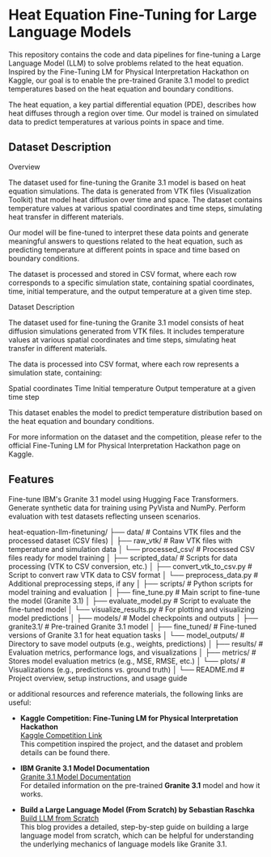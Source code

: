 # Heat Equation Fine-Tuning for Large Language Models

This repository contains the code and data pipelines for fine-tuning a Large Language Model (LLM) to solve problems related to the heat equation. Inspired by the Fine-Tuning LM for Physical Interpretation Hackathon on Kaggle, our goal is to enable the pre-trained Granite 3.1 model to predict temperatures based on the heat equation and boundary conditions.

The heat equation, a key partial differential equation (PDE), describes how heat diffuses through a region over time. Our model is trained on simulated data to predict temperatures at various points in space and time.

## Dataset Description

Overview

The dataset used for fine-tuning the Granite 3.1 model is based on heat equation simulations. The data is generated from VTK files (Visualization Toolkit) that model heat diffusion over time and space. The dataset contains temperature values at various spatial coordinates and time steps, simulating heat transfer in different materials.

Our model will be fine-tuned to interpret these data points and generate meaningful answers to questions related to the heat equation, such as predicting temperature at different points in space and time based on boundary conditions.

The dataset is processed and stored in CSV format, where each row corresponds to a specific simulation state, containing spatial coordinates, time, initial temperature, and the output temperature at a given time step.

Dataset Description

The dataset used for fine-tuning the Granite 3.1 model consists of heat diffusion simulations generated from VTK files. It includes temperature values at various spatial coordinates and time steps, simulating heat transfer in different materials.

The data is processed into CSV format, where each row represents a simulation state, containing:

 Spatial coordinates
 Time
 Initial temperature
 Output temperature at a given time step

This dataset enables the model to predict temperature distribution based on the heat equation and boundary conditions.

For more information on the dataset and the competition, please refer to the official Fine-Tuning LM for Physical Interpretation Hackathon page on Kaggle.

## Features

Fine-tune IBM's Granite 3.1 model using Hugging Face Transformers.
Generate synthetic data for training using PyVista and NumPy.
Perform evaluation with test datasets reflecting unseen scenarios.

heat-equation-llm-finetuning/
├── data/                # Contains VTK files and the processed dataset (CSV files)
│   ├── raw_vtk/         # Raw VTK files with temperature and simulation data
│   └── processed_csv/   # Processed CSV files ready for model training
│
├── scripted_data/       # Scripts for data processing (VTK to CSV conversion, etc.)
│   ├── convert_vtk_to_csv.py  # Script to convert raw VTK data to CSV format
│   └── preprocess_data.py     # Additional preprocessing steps, if any
│
├── scripts/             # Python scripts for model training and evaluation
│   ├── fine_tune.py     # Main script to fine-tune the model (Granite 3.1)
│   ├── evaluate_model.py  # Script to evaluate the fine-tuned model
│   └── visualize_results.py  # For plotting and visualizing model predictions
│
├── models/              # Model checkpoints and outputs
│   ├── granite3.1/      # Pre-trained Granite 3.1 model
│   ├── fine_tuned/      # Fine-tuned versions of Granite 3.1 for heat equation tasks
│   └── model_outputs/   # Directory to save model outputs (e.g., weights, predictions)
│
├── results/             # Evaluation metrics, performance logs, and visualizations
│   ├── metrics/         # Stores model evaluation metrics (e.g., MSE, RMSE, etc.)
│   └── plots/           # Visualizations (e.g., predictions vs. ground truth)
│
└── README.md            # Project overview, setup instructions, and usage guide


or additional resources and reference materials, the following links are useful:

- **Kaggle Competition: Fine-Tuning LM for Physical Interpretation Hackathon**  
  [Kaggle Competition Link](https://www.kaggle.com/competitions/fine-tuning-lm-physical-interpretation-hackathon)  
  This competition inspired the project, and the dataset and problem details can be found there.

- **IBM Granite 3.1 Model Documentation**  
  [Granite 3.1 Model Documentation](https://granite.ibm.com)  
  For detailed information on the pre-trained **Granite 3.1** model and how it works.

- **Build a Large Language Model (From Scratch) by Sebastian Raschka**  
  [Build LLM from Scratch](https://sebastianraschka.com/blog/2021/building-llm/)  
  This blog provides a detailed, step-by-step guide on building a large language model from scratch, which can be helpful for understanding the underlying mechanics of language models like Granite 3.1.


